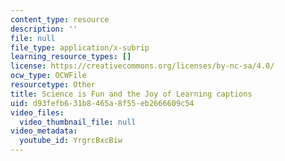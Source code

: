 ```yaml
---
content_type: resource
description: ''
file: null
file_type: application/x-subrip
learning_resource_types: []
license: https://creativecommons.org/licenses/by-nc-sa/4.0/
ocw_type: OCWFile
resourcetype: Other
title: Science is Fun and the Joy of Learning captions
uid: d93fefb6-31b8-465a-8f55-eb2666609c54
video_files:
  video_thumbnail_file: null
video_metadata:
  youtube_id: YrgrcBxcBiw
---
```

